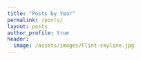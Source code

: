 ```yaml
---
title: "Posts by Year"
permalink: /posts/
layout: posts
author_profile: true
header:
  image: /assets/images/Flint-skyline.jpg
---
```

